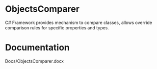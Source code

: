 # ObjectsComparer
C# Framework provides mechanism to compare classes, allows override comparison rules for specific properties and types.

# Documentation

Docs/ObjectsComparer.docx

